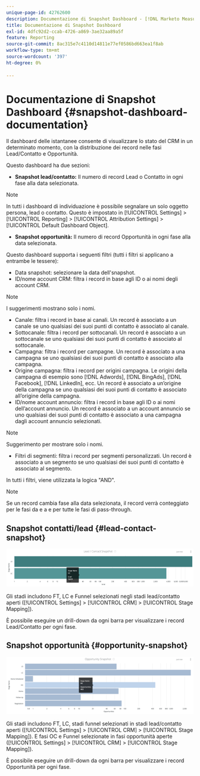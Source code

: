 ```yaml
---
unique-page-id: 42762600
description: Documentazione di Snapshot Dashboard - [!DNL Marketo Measure] - Documentazione del prodotto
title: Documentazione di Snapshot Dashboard
exl-id: 4dfc92d2-ccab-4726-a869-3ae32aa89a5f
feature: Reporting
source-git-commit: 8ac315e7c4110d14811e77ef0586bd663ea1f8ab
workflow-type: tm+mt
source-wordcount: '397'
ht-degree: 0%

---
```


# Documentazione di Snapshot Dashboard {#snapshot-dashboard-documentation}

Il dashboard delle istantanee consente di visualizzare lo stato del CRM in un determinato momento, con la distribuzione dei record nelle fasi Lead/Contatto e Opportunità.

Questo dashboard ha due sezioni:

* **Snapshot lead/contatto:** Il numero di record Lead o Contatto in ogni fase alla data selezionata.

>[!NOTE]
>
>In tutti i dashboard di individuazione è possibile segnalare un solo oggetto persona, lead o contatto. Questo è impostato in [!UICONTROL Settings] > [!UICONTROL Reporting] > [!UICONTROL Attribution Settings] > [!UICONTROL Default Dashboard Object].

* **Snapshot opportunità:** Il numero di record Opportunità in ogni fase alla data selezionata.

Questo dashboard supporta i seguenti filtri (tutti i filtri si applicano a entrambe le tessere):

* Data snapshot: selezionare la data dell&#39;snapshot.
* ID/nome account CRM: filtra i record in base agli ID o ai nomi degli account CRM.

>[!NOTE]
>
>I suggerimenti mostrano solo i nomi.

* Canale: filtra i record in base ai canali. Un record è associato a un canale se uno qualsiasi dei suoi punti di contatto è associato al canale.
* Sottocanale: filtra i record per sottocanali. Un record è associato a un sottocanale se uno qualsiasi dei suoi punti di contatto è associato al sottocanale.
* Campagna: filtra i record per campagne. Un record è associato a una campagna se uno qualsiasi dei suoi punti di contatto è associato alla campagna.
* Origine campagna: filtra i record per origini campagna. Le origini della campagna di esempio sono [!DNL Adwords], [!DNL BingAds], [!DNL Facebook], [!DNL LinkedIn], ecc. Un record è associato a un’origine della campagna se uno qualsiasi dei suoi punti di contatto è associato all’origine della campagna.
* ID/nome account annuncio: filtra i record in base agli ID o ai nomi dell’account annuncio. Un record è associato a un account annuncio se uno qualsiasi dei suoi punti di contatto è associato a una campagna dagli account annuncio selezionati.

>[!NOTE]
>
>Suggerimento per mostrare solo i nomi.

* Filtri di segmenti: filtra i record per segmenti personalizzati. Un record è associato a un segmento se uno qualsiasi dei suoi punti di contatto è associato al segmento.

In tutti i filtri, viene utilizzata la logica &quot;AND&quot;.

>[!NOTE]
>
>Se un record cambia fase alla data selezionata, il record verrà conteggiato per le fasi da e a e per tutte le fasi di pass-through.

## Snapshot contatti/lead {#lead-contact-snapshot}

![](assets/one.png)

Gli stadi includono FT, LC e Funnel selezionati negli stadi lead/contatto aperti ([!UICONTROL Settings] > [!UICONTROL CRM] > [!UICONTROL Stage Mapping]).

È possibile eseguire un drill-down da ogni barra per visualizzare i record Lead/Contatto per ogni fase.

## Snapshot opportunità {#opportunity-snapshot}

![](assets/two.png)

Gli stadi includono FT, LC, stadi funnel selezionati in stadi lead/contatto aperti ([!UICONTROL Settings] > [!UICONTROL CRM] > [!UICONTROL Stage Mapping]). E fasi OC e Funnel selezionate in fasi opportunità aperte ([!UICONTROL Settings] > [!UICONTROL CRM] > [!UICONTROL Stage Mapping]).

È possibile eseguire un drill-down da ogni barra per visualizzare i record Opportunità per ogni fase.
